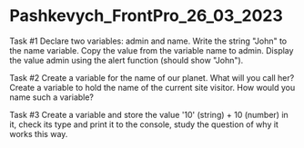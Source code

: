 # Pashkevych_FrontPro_26_03_2023
Task #1
Declare two variables: admin and name.
Write the string "John" to the name variable.
Copy the value from the variable name to admin.
Display the value admin using the alert function (should show "John").
 
Task #2
Create a variable for the name of our planet. What will you call her?
Create a variable to hold the name of the current site visitor. How would you name such a variable?
 
Task #3
Create a variable and store the value '10' (string) + 10 (number) in it, check its type and print it to the console, study the question of why it works this way.
